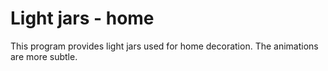 Light jars - home
=================

This program provides light jars used for home decoration. The animations are more subtle.
